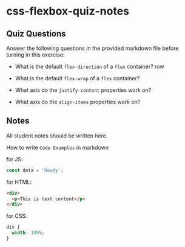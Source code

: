 # css-flexbox-quiz-notes

## Quiz Questions

Answer the following questions in the provided markdown file before turning in this exercise:

- What is the default `flex-direction` of a `flex` container?
  row

- What is the default `flex-wrap` of a `flex` container?

- What axis do the `justify-content` properties work on?

- What axis do the `align-items` properties work on?

## Notes

All student notes should be written here.

How to write `Code Examples` in markdown

for JS:

```javascript
const data = 'Howdy';
```

for HTML:

```html
<div>
  <p>This is text content</p>
</div>
```

for CSS:

```css
div {
  width: 100%;
}
```

